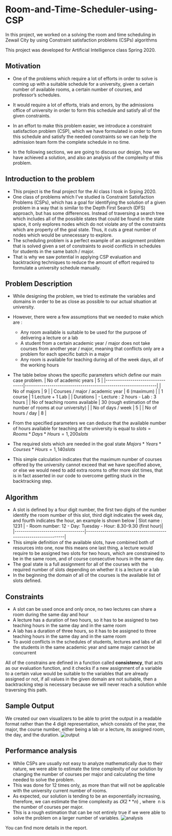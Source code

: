 # Room-and-Time-Scheduler-using-CSP
In this project, we worked on a solving the room and time scheduling in Zewail City by using Constraint satisfaction problems (CSPs) algorithms

This project was developed for Artificial Intelligence class Spring 2020.

## Motivation
- One of the problems which require a lot of efforts in order to solve is coming up with a suitable schedule for a university, given a certain number of available rooms, a certain number of courses, and professor’s schedules.
- It would require a lot of efforts, trials and errors, by the admissions office of university in order to form this schedule and satisfy all of the given constraints.
- In an effort to make this problem easier, we introduce a constraint satisfaction problem (CSP), which we have formulated in order to form this schedule and satisfy the needed constraints so we can help the admission team form the complete schedule in no time.

- In the following sections, we are going to discuss our design, how we have achieved a solution, and also an analysis of the complexity of this problem.

## Introduction to the problem
- This project is the final project for the AI class I took in Srping 2020.
- One class of problems which I've studied is Constraint Satisfaction Problems (CSPs), which has a goal for identifying the solution of a given problem in a way that is similar to the Depth First Search (DFS) approach, but has some differences. Instead of traversing a search tree which includes all of the possible states that could be found in the state space, it only explores nodes which do not violate any of the constraints which are property of the goal state. Thus, it cuts a great number of nodes which would be unnecessary to explore.
- The scheduling problem is a perfect example of an assignment problem that is solved given a set of constraints to avoid conflicts in schedules for students in the same batch / major.
- That is why we saw potential in applying CSP evaluation and backtracking techniques to reduce the amount of effort required to formulate a university schedule manually.

## Problem Description
- While designing the problem, we tried to estimate the variables and domains in order to be as close as possible to our actual situation at university.
- However, there were a few assumptions that we needed to make which are :
  - Any room available is suitable to be used for the purpose of delivering a lecture or a lab
  - A student from a certain academic year / major does not take courses from another year / major, meaning that conflicts only are a problem for each specific batch in a major
  - Any room is available for teaching during all of the week days, all of the working hours
- The table below shows the specific parameters which define our main case problem.
| No of academic years             | 5                                                              |
|----------------------------------|----------------------------------------------------------------|
| No of majors                     | 9                                                              |
| Courses / major / academic year  | 6 (maximum)                                                    |
| 1 course                         | 1 Lecture + 1 Lab                                              |
| Durations                        | - Lecture : 2 hours - Lab : 3 hours                            |
| No of teaching rooms available   | 30 (rough estimation of the number of rooms at our university) |
| No of days / week                | 5                                                              |
| No of hours / day                | 8                                                              |

- From the specified parameters we can deduce that the available number of hours available for teaching at the university is equal to
$slots = Rooms * Days * Hours = 1,200 slots$
- The required slots which are needed in the goal state
$Majors * Years * Courses * Hours = 1,140 slots$
- This simple calculation indicates that the maximum number of courses offered by the university cannot exceed that we have specified above, or else we would need to add extra rooms to offer more slot times, that is in fact asserted in our code to overcome getting stuck in the backtracking step.

## Algorithm
 - A slot is defined by a four digit number, the first two digits of the number identify the room number of this slot, third digit indicates the week day, and fourth indicates the hour, an example is shown below
 | Slot name : 1231                 | - Room number: 12 - Day: Tuesday - Hour: 8.30-9.30 (first hour)|
 |----------------------------------|----------------------------------------------------------------|
 - This simple definition of the available slots, have combined both of resources into one, now this means one last thing, a lecture would require to be assigned two slots for two hours, which are constrained to be in the same room, and of course consecutive hours in the same day.
- The goal state is a full assignment for all of the courses with the required number of slots depending on whether it is a lecture or a lab
- In the beginning the domain of all of the courses is the available list of slots defined.

## Constraints

- A slot can be used once and only once, no two lectures can share a room during the same day and hour
- A lecture has a duration of two hours, so it has to be assigned to two teaching hours in the same day and in the same room
- A lab has a duration of three hours, so it has to be assigned to three teaching hours in the same day and in the same room
- To avoid conflicts in the schedules of students, lectures and labs of all the students in the same academic year and same major cannot be concurrent

All of the constrains are defined in a function called **consistency**, that acts as our evaluation function, and it checks if a new assignment of a variable to a certain value would be suitable to the variables that are already assigned or not, if all values in the given domain are not suitable, then a backtracking step is necessary because we will never reach a solution while traversing this path.

## Sample Output
We created our own visualizers to be able to print the output in a readable format rather than the 4 digit representation, which consists of the year, the major, the course number, either being a lab or a lecture, its assigned room, the day, and the duration.
![output](https://i.ibb.co/N2jVsKq/a.png)

## Performance analysis
- While CSPs are usually not easy to analyze mathematically due to their nature, we were able to estimate the time complexity of our solution by changing the number of courses per major and calculating the time needed to solve the problem.
- This was done for 12 times only, as more than that will not be applicable with the university current number of rooms.
- As expected, our solution is tending to be an exponentially increasing, therefore, we can estimate the time complexity as $Օ(2**n )$ , where ​ n is the number of courses per major.
- This is a rough estimation that can be not entirely true if we were able to solve the problem on a larger number of variables.
![analysis](https://i.ibb.co/HC6G0m2/b.png)



You can find more details in the report.
